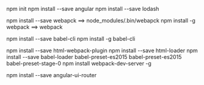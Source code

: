 npm init
npm install --save angular
npm install --save lodash

npm install --save webapck
    ==> node_modules/.bin/webapck
npm install -g webpack
    ==> webpack

npm install --save babel-cli
npm install -g babel-cli


npm install --save html-webpack-plugin
npm install --save html-loader
npm install --save babel-loader babel-preset-es2015 babel-preset-es2015 babel-preset-stage-0
npm install webpack-dev-server -g

npm install --save angular-ui-router
